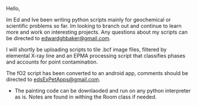 Hello,

Im Ed and Ive been writing python scripts mainly for geochemical or scientific problems so far. Im looking to branch out and continue to learn more and work on interesting projects. Any questions about my scripts can be directed to edwardghbaker@gmail.com. 

I will shortly be uploading scripts to tile .bcf image files, filtered by elemental X-ray line and an EPMA processing script that classifies phases and accounts for point contamination. 

The fO2 script has been converted to an android app, comments should be directed to edsExPetApps@gmail.com. 

- The painting code can be downlaoded and run on any python interpreter as is. Notes are found in withing the Room class if needed. 
